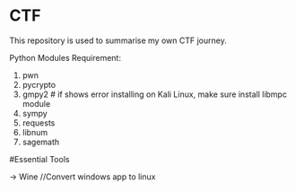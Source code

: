 # CTF

This repository is used to summarise my own CTF journey.

Python Modules Requirement:
1) pwn
2) pycrypto
3) gmpy2                   # if shows error installing on Kali Linux, make sure install libmpc module
4) sympy
5) requests
6) libnum
7) sagemath

#Essential Tools

-> Wine //Convert windows app to linux
